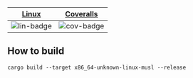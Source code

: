 | [Linux][lin-link] |  [Coveralls][cov-link]  |
| :---------------: | :-------------------: |
| ![lin-badge]      | ![cov-badge]          |

[lin-badge]: https://github.com/danielhstahl/ops_faas/workflows/test/badge.svg
[lin-link]:  https://github.com/danielhstahl/ops_faas/actions
[cov-badge]: https://coveralls.io/repos/github/danielhstahl/ops_faas/badge.svg?branch=master
[cov-link]:  https://coveralls.io/repos/github/danielhstahl/ops_faas

## How to build

`cargo build --target x86_64-unknown-linux-musl --release`

